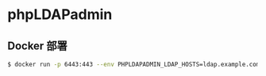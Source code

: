 # phpLDAPadmin

## Docker 部署

```sh
$ docker run -p 6443:443 --env PHPLDAPADMIN_LDAP_HOSTS=ldap.example.com --detach osixia/phpldapadmin:0.7.1
```